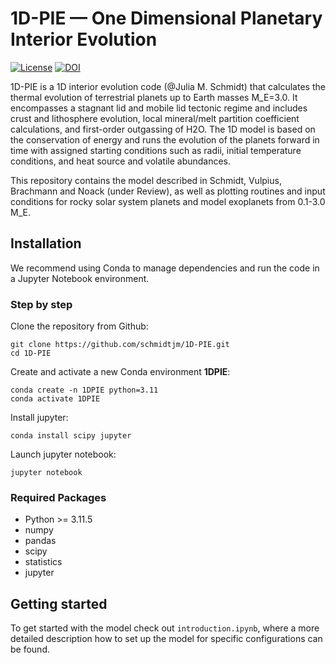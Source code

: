 
# 1D-PIE — One Dimensional Planetary Interior Evolution

[![License](https://img.shields.io/github/license/schmidtjm/1D-PIE)](./LICENSE)
[![DOI](https://zenodo.org/badge/DOI/10.5281/zenodo.15778374.svg)](https://doi.org/10.5281/zenodo.15778374)

1D-PIE is a 1D interior evolution code (@Julia M. Schmidt) that calculates the thermal evolution of terrestrial planets up to Earth masses M_E=3.0. It encompasses a stagnant lid and mobile lid tectonic regime and includes crust and lithosphere evolution, local mineral/melt partition coefficient calculations, and first-order outgassing of H2O. The 1D model is based on the conservation of energy and runs the evolution of the planets forward in time with assigned starting conditions such as radii, initial temperature conditions, and heat source and volatile abundances.

This repository contains the model described in Schmidt, Vulpius, Brachmann and Noack (under Review), as well as plotting routines and input conditions for rocky solar system planets and model exoplanets from 0.1-3.0 M_E. 


## Installation

We recommend using Conda to manage dependencies and run the code in a Jupyter Notebook environment.

### Step by step

Clone the repository from Github:
```
git clone https://github.com/schmidtjm/1D-PIE.git
cd 1D-PIE
```

Create and activate a new Conda environment **1DPIE**:
```
conda create -n 1DPIE python=3.11
conda activate 1DPIE
```

Install jupyter:
```
conda install scipy jupyter
```

Launch jupyter notebook:
```
jupyter notebook
```

### Required Packages

* Python >= 3.11.5
* numpy
* pandas
* scipy
* statistics
* jupyter

## Getting started

To get started with the model check out ``introduction.ipynb``, where a more detailed description how to set up the model for specific configurations can be found. 


